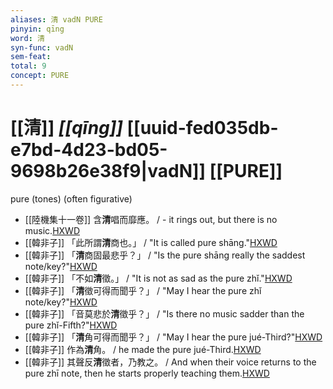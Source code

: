 ```yaml
---
aliases: 清 vadN PURE
pinyin: qīng
word: 清
syn-func: vadN
sem-feat: 
total: 9
concept: PURE 
---
```

# [[清]] *[[qīng]]*  [[uuid-fed035db-e7bd-4d23-bd05-9698b26e38f9|vadN]] [[PURE]]
pure (tones) (often figurative)
 - [[陸機集十一卷]] 含**清**唱而靡應。 / - it rings out, but there is no music.[HXWD](https://hxwd.org/textview.html?location=CH2b1575_CHANT_001-12a.7)
 - [[韓非子]] 「此所謂**清**商也。」 / "It is called pure shāng."[HXWD](https://hxwd.org/textview.html?location=KR3c0005_tls_010-32a.6)
 - [[韓非子]] 「**清**商固最悲乎？」 / "Is the pure shāng really the saddest note/key?"[HXWD](https://hxwd.org/textview.html?location=KR3c0005_tls_010-33a.3)
 - [[韓非子]] 「不如**清**徵。」 / "It is not as sad as the pure zhǐ."[HXWD](https://hxwd.org/textview.html?location=KR3c0005_tls_010-33a.5)
 - [[韓非子]] 「**清**徵可得而聞乎？」 / "May I hear the pure zhǐ note/key?"[HXWD](https://hxwd.org/textview.html?location=KR3c0005_tls_010-33a.7)
 - [[韓非子]] 「音莫悲於**清**徵乎？」 / "Is there no music sadder than the pure zhǐ-Fifth?"[HXWD](https://hxwd.org/textview.html?location=KR3c0005_tls_010-38a.5)
 - [[韓非子]] 「**清**角可得而聞乎？」 / "May I hear the pure jué-Third?"[HXWD](https://hxwd.org/textview.html?location=KR3c0005_tls_010-39a.3)
 - [[韓非子]] 作為**清**角。 / he made the pure jué-Third.[HXWD](https://hxwd.org/textview.html?location=KR3c0005_tls_010-40a.10)
 - [[韓非子]] 其聲反**清**徵者，乃教之。 / And when their voice returns to the pure zhī note, then he starts properly teaching them.[HXWD](https://hxwd.org/textview.html?location=KR3c0005_tls_034-107a.4)